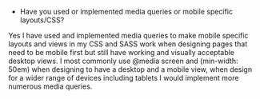 * Have you used or implemented media queries or mobile specific layouts/CSS?

Yes I have used and implemented media queries to make mobile specific layouts and views in my CSS and SASS work when designing pages that need to be mobile first but still have working and visually acceptable desktop views. I most commonly use @media screen and (min-width: 50em) when designing to have a desktop and a mobile view, when design for a wider range of devices including tablets I would implement more numerous media queries.